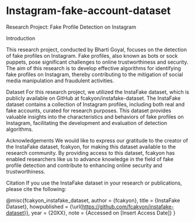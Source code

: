 # Instagram-fake-account-dataset

Research Project: Fake Profile Detection on Instagram

Introduction

This research project, conducted by Bharti Goyal, focuses on the detection of fake profiles on Instagram. Fake profiles, also known as bots or sock puppets, pose significant challenges to online trustworthiness and security. The aim of this research is to develop effective algorithms for identifying fake profiles on Instagram, thereby contributing to the mitigation of social media manipulation and fraudulent activities.

Dataset
For this research project, we utilized the InstaFake dataset, which is publicly available on GitHub at fcakyon/instafake-dataset. The InstaFake dataset contains a collection of Instagram profiles, including both real and fake accounts, curated for research purposes. This dataset provides valuable insights into the characteristics and behaviors of fake profiles on Instagram, facilitating the development and evaluation of detection algorithms.

Acknowledgements
We would like to express our gratitude to the creator of the InstaFake dataset, fcakyon, for making this dataset available to the research community. By providing access to this dataset, fcakyon has enabled researchers like us to advance knowledge in the field of fake profile detection and contribute to enhancing online security and trustworthiness.

Citation
If you use the InstaFake dataset in your research or publications, please cite the following:

@misc{fcakyon_instafake_dataset,
  author       = {fcakyon},
  title        = {InstaFake Dataset},
  howpublished = {\url{https://github.com/fcakyon/instafake-dataset}},
  year         = {20XX},
  note         = {Accessed on [Insert Access Date]}
}
